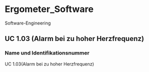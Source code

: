 # Ergometer_Software
Software-Engineering

## UC 1.03 (Alarm bei zu hoher Herzfrequenz)
### Name und Identifikationsnummer
UC 1.03(Alarm bei zu hoher Herzfrequenz)
